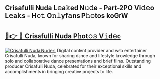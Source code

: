 ## Crisafulli Nuda L𝚎a𝚔ed N𝚞𝚍e - Part-2PO Vi𝚍𝚎o L𝚎a𝚔s - H𝚘𝚝 O𝚗𝚕yf𝚊ns P𝚑𝚘tos koGrW

# <h2><a href="http://kf7k21.oniu.top/?m=Crisafulli+Nuda">🔗👉 🔴 Crisafulli Nuda P𝚑ot𝚘𝚜 V𝚒d𝚎o</a></h2>

[![Crisafulli Nuda Nu𝚍e𝚜](https://i.imgur.com/0qMVB7G.gif)](http://kf7k21.oniu.top/?m=Crisafulli+Nuda)
Digital content provider and web entertainer Crisafulli Nuda, known for sharing dance and lifestyle knowledge through solo and collaborative dance presentations and brief films. Outstanding producer Crisafulli Nuda, celebrated for their exceptional skills and accomplishments in bringing creative projects to life.  
